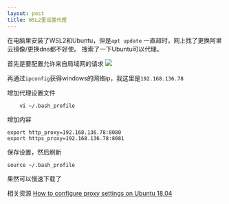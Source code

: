 ```yaml
---
layout: post
title: WSL2里设置代理
---
```

在电脑里安装了WSL2和Ubuntu，但是`apt update` 一直超时，网上找了更换阿里云镜像/更换dns都不好使。
搜索了一下Ubuntu可以代理。

首先是要配置允许来自局域网的请求
![](https://ftp.bmp.ovh/imgs/2021/02/84734f1ca966e740.jpg)

再通过`ipconfig`获得windows的网络ip，我这里是`192.168.136.78`

增加代理设置文件 
````
    vi ~/.bash_profile
````

增加内容

````
export http_proxy=192.168.136.78:8080
export https_proxy=192.168.136.78:8081
````

保存设置，然后刷新
````
source ~/.bash_profile
````
果然可以慢速下载了

相关资源 [How to configure proxy settings on Ubuntu 18.04](https://www.serverlab.ca/tutorials/linux/administration-linux/how-to-configure-proxy-on-ubuntu-18-04/) 
